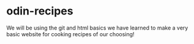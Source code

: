 # odin-recipes

We will be using the git and html basics we have learned to make a very basic website for cooking recipes of our choosing!